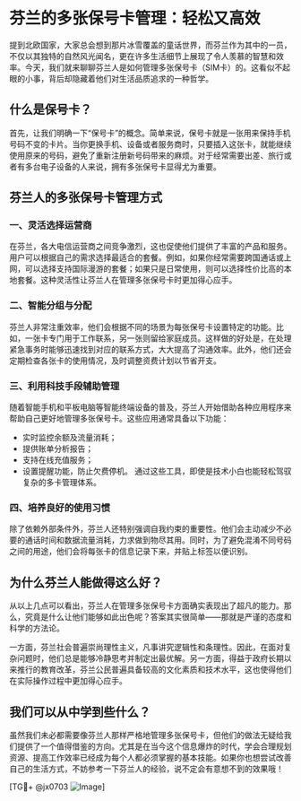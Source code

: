 # 芬兰的多张保号卡管理：轻松又高效

提到北欧国家，大家总会想到那片冰雪覆盖的童话世界，而芬兰作为其中的一员，不仅以其独特的自然风光闻名，更在许多生活细节上展现了令人羡慕的智慧和效率。今天，我们就来聊聊芬兰人是如何管理多张保号卡（SIM卡）的。这看似不起眼的小事，背后却隐藏着他们对生活品质追求的一种哲学。

## 什么是保号卡？

首先，让我们明确一下“保号卡”的概念。简单来说，保号卡就是一张用来保持手机号码不变的卡片。当你更换手机、设备或者服务商时，只要插入这张卡，就能继续使用原来的号码，避免了重新注册新号码带来的麻烦。对于经常需要出差、旅行或者有多台电子设备的人来说，拥有多张保号卡显得尤为重要。

## 芬兰人的多张保号卡管理方式

### 一、灵活选择运营商

在芬兰，各大电信运营商之间竞争激烈，这也促使他们提供了丰富的产品和服务。用户可以根据自己的需求选择最适合的套餐。例如，如果你经常需要跨国通话或上网，可以选择支持国际漫游的套餐；如果只是日常使用，则可以选择性价比高的本地套餐。这种灵活性让芬兰人在管理多张保号卡时更加得心应手。

### 二、智能分组与分配

芬兰人非常注重效率，他们会根据不同的场景为每张保号卡设置特定的功能。比如，一张卡专门用于工作联系，另一张则留给家庭成员。这样做的好处是，在处理紧急事务时能够迅速找到对应的联系方式，大大提高了沟通效率。此外，他们还会定期检查各张卡的使用情况，及时调整资费计划以节省开支。

### 三、利用科技手段辅助管理

随着智能手机和平板电脑等智能终端设备的普及，芬兰人开始借助各种应用程序来帮助自己更好地管理多张保号卡。这些应用通常具备以下功能：
- 实时监控余额及流量消耗；
- 提供账单分析报告；
- 支持在线充值服务；
- 设置提醒功能，防止欠费停机。
通过这些工具，即使是技术小白也能轻松驾驭复杂的多卡管理体系。

### 四、培养良好的使用习惯

除了依赖外部条件外，芬兰人还特别强调自我约束的重要性。他们会主动减少不必要的通话时间和数据流量消耗，力求做到物尽其用。同时，为了避免混淆不同号码之间的用途，他们会将每张卡的信息记录下来，并贴上标签以便识别。

## 为什么芬兰人能做得这么好？

从以上几点可以看出，芬兰人在管理多张保号卡方面确实表现出了超凡的能力。那么，究竟是什么让他们能够如此出色呢？答案其实很简单——那就是严谨的态度和科学的方法论。

一方面，芬兰社会普遍崇尚理性主义，凡事讲究逻辑性和条理性。因此，在面对复杂问题时，他们总是能够冷静思考并制定出最优解。另一方面，得益于政府长期以来推行的教育改革，芬兰公民普遍具备较高的文化素质和技术水平，这也使得他们在实际操作过程中更加得心应手。

## 我们可以从中学到些什么？

虽然我们未必都需要像芬兰人那样严格地管理多张保号卡，但他们的做法无疑给我们提供了一个值得借鉴的方向。尤其是在当今这个信息爆炸的时代，学会合理规划资源、提高工作效率已经成为每个人都必须掌握的基本技能。如果你也想尝试改善自己的生活方式，不妨参考一下芬兰人的经验，说不定会有意想不到的效果哦！

[TG💪+ @jx0703 ![Image](https://github.com/user-attachments/assets/dbca1d08-cadb-493c-b0ec-ad6f7a83f270)]